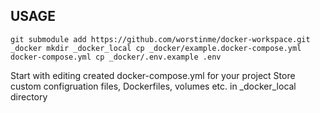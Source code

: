USAGE
-----

`
git submodule add https://github.com/worstinme/docker-workspace.git _docker
mkdir _docker_local
cp _docker/example.docker-compose.yml docker-compose.yml
cp _docker/.env.example .env
`

Start with editing created docker-compose.yml for your project
Store custom configruation files,  Dockerfiles, volumes etc. in _docker_local directory

